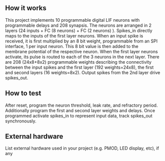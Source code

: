 <!---

This file is used to generate your project datasheet. Please fill in the information below and delete any unused
sections.

You can also include images in this folder and reference them in the markdown. Each image must be less than
512 kb in size, and the combined size of all images must be less than 1 MB.
-->

## How it works


This project implements 10 programmable digital LIF neurons with programmable delays and 208 synapsis. The neurons are arranged in 2 layers (24 inputs + FC (8 neurons) + FC (2 neurons) ). Spikes_in directly maps to the inputs of the first layer neurons. When an input spike is received, it is first multiplied by an 8 bit weight, programmable from an SPI interface, 1 per input neuron. This 8 bit value is then added to the membrane potential of the respective neuron. When the first layer neurons activate, its pulse is routed to each of the 3 neurons in the next layer. There are 208 (24x8+8x2) programmable weights describing the connectivity between the input spikes and the first layer (192 weights=24x8), the first and second layers (16 weights=8x2). Output spikes from the 2nd layer drive spikes_out.

## How to test

After reset, program the neuron threshold, leak rate, and refractory period. Additionally program the first and second layer weights and delays. Once programmed activate spikes_in to represent input data, track spikes_out synchronously.

## External hardware

List external hardware used in your project (e.g. PMOD, LED display, etc), if any


